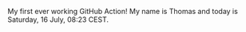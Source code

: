 My first ever working GitHub Action!
My name is Thomas and today is Saturday, 16 July, 08:23 CEST. 
